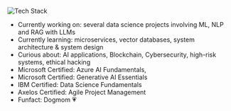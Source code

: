 ![Tech Stack](https://skillicons.dev/icons?i=java,nodejs,python,linux,gitlab,bash,mysql,elasticsearch,vscode,visualstudio,azure,powershell,tensorflow,pytorch&theme=light)

- Currently working on: several data science projects involving ML, NLP and RAG with LLMs
- Currently learning: microservices, vector databases, system architecture & system design
- Curious about: AI applications, Blockchain, Cybersecurity, high-risk systems, ethical hacking
- Microsoft Certified: Azure AI Fundamentals, 
- Microsoft Certified: Generative AI Essentials
- IBM Certified: Data Science Fundamentals
- Axelos Certified: Agile Project Management 
- Funfact: Dogmom 💗


